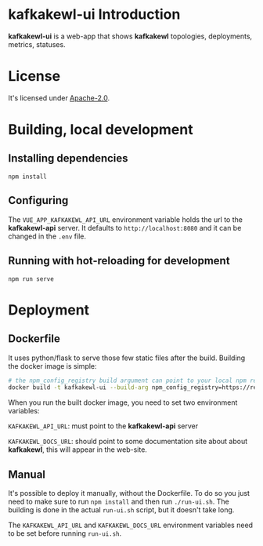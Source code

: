 # **kafkakewl-ui** Introduction

**kafkakewl-ui** is a web-app that shows **kafkakewl** topologies, deployments, metrics, statuses.

# License

It's licensed under [Apache-2.0](https://spdx.org/licenses/Apache-2.0.html#licenseText).

# Building, local development

## Installing dependencies
```
npm install
```

## Configuring

The `VUE_APP_KAFKAKEWL_API_URL` environment variable holds the url to the **kafkakewl-api** server. It defaults to `http://localhost:8080` and it can be changed in the `.env` file.

## Running with hot-reloading for development
```
npm run serve
```
# Deployment

## Dockerfile

It uses python/flask to serve those few static files after the build. Building the docker image is simple:
```bash
# the npm_config_registry build argument can point to your local npm registry too
docker build -t kafkakewl-ui --build-arg npm_config_registry=https://registry.npmjs.org .
```

When you run the built docker image, you need to set two environment variables:

`KAFKAKEWL_API_URL`: must point to the **kafkakewl-api** server

`KAFKAKEWL_DOCS_URL`: should point to some documentation site about about **kafkakewl**, this will appear in the web-site.

## Manual

It's possible to deploy it manually, without the Dockerfile. To do so you just need to make sure to run
`npm install` and then run `./run-ui.sh`. The building is done in the actual `run-ui.sh` script, but it doesn't take long.

The `KAFKAKEWL_API_URL` and `KAFKAKEWL_DOCS_URL` environment variables need to be set before running `run-ui.sh`.

